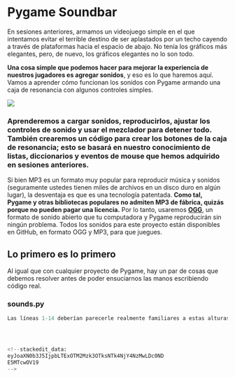 # Pygame Soundbar

En sesiones anteriores, armamos un videojuego simple en el que intentamos evitar el terrible destino de ser aplastados por un techo cayendo a través de plataformas hacia el espacio de abajo. No tenía los gráficos más elegantes, pero, de nuevo, los gráficos elegantes no lo son todo. 

**Una cosa simple que podemos hacer para mejorar la experiencia de nuestros jugadores es agregar sonidos**, y eso es lo que haremos aquí. Vamos a aprender cómo funcionan los sonidos con Pygame armando una caja de resonancia con algunos controles simples. 

![](https://media.giphy.com/media/SXTTVIwYA36XpgfqJW/giphy.gif)

### Aprenderemos a cargar sonidos, reproducirlos, ajustar los controles de sonido y usar el mezclador para detener todo. También crearemos un código para crear los botones de la caja de resonancia; esto se basará en nuestro conocimiento de listas, diccionarios y eventos de mouse que hemos adquirido en sesiones anteriores.

Si bien MP3 es un formato muy popular para reproducir música y sonidos (seguramente ustedes tienen miles de archivos en un disco duro en algún lugar), la desventaja es que es una tecnología patentada. **Como tal, Pygame y otras bibliotecas populares no admiten MP3 de fábrica, quizás porque no pueden pagar una licencia.** Por lo tanto, usaremos [**OGG**](https://es.wikipedia.org/wiki/Ogg), un formato de sonido abierto que tu computadora y Pygame reproducirán sin ningún problema. Todos los sonidos para este proyecto están disponibles en GitHub, en formato OGG y MP3, para que juegues. 

## Lo primero es lo primero

Al igual que con cualquier proyecto de Pygame, hay un par de cosas que debemos resolver antes de poder ensuciarnos las manos escribiendo código real. 

### sounds.py
```python
Las líneas 1-14 deberían parecerle realmente familiares a estas alturas: primero tenemos nuestras declaraciones de importación en las líneas 1-5, luego establecemos las propiedades de nuestras ventanas en las líneas 6-11, y finalmente creamos un par de variables para usar en nuestro programa Pygame un poco más adelante en las líneas 13-17. Si observa la línea 13, verá la variable de botones; cuando estemos listos para comenzar a crear nuestros botones, agregaremos algunos diccionarios a esta lista para que podamos realizar un seguimiento de todos los botones de la caja de resonancia que creamos.




<!--stackedit_data:
eyJoaXN0b3J5IjpbLTExOTM2Mzk3OTksNTk4NjY4NzMwLDc0ND
E5MTcwOV19
-->